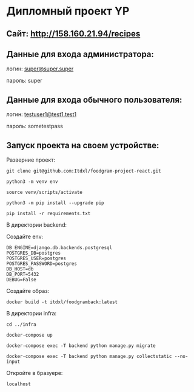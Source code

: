 # Дипломный проект YP
## Сайт: http://158.160.21.94/recipes
## Данные для входа администратора: 
логин: super@super.super 

пароль: super

## Данные для входа обычного пользователя: 
логин: testuser1@test1.test1

пароль: sometestpass

## Запуск проекта на своем устройстве:

Разверние проект:

```
git clone git@github.com:Itdxl/foodgram-project-react.git
```

```
python3 -m venv env
```

```
source venv/scripts/activate
```


```
python3 -m pip install --upgrade pip
```

```
pip install -r requirements.txt
```

В директории backend:

Создайте env:
```
DB_ENGINE=django.db.backends.postgresql
POSTGRES_DB=postgres
POSTGRES_USER=postgres
POSTGRES_PASSWORD=postgres
DB_HOST=db
DB_PORT=5432
DEBUG=False
```

Создайте образ:

```
docker build -t itdxl/foodgramback:latest
```

В директории infra:

```
cd ../infra
```

```
docker-compose up
```


```
docker-compose exec -T backend python manage.py migrate
```


```
docker-compose exec -T backend python manage.py collectstatic --no-input
```


Откройте в бразуере:
```
localhost
```
